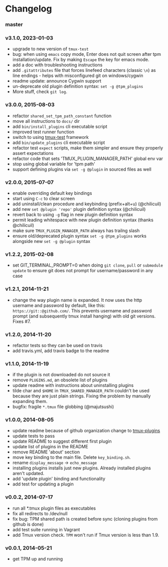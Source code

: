 # Changelog

### master

### v3.1.0, 2023-01-03
- upgrade to new version of `tmux-test`
- bug: when using `emacs` copy mode, Enter does not quit screen after tpm
  installation/update. Fix by making `Escape` the key for emacs mode.
- add a doc with troubleshooting instructions
- add `.gitattributes` file that forces linefeed characters (classic `\n`) as
  line endings - helps with misconfigured git on windows/cygwin
- readme update: announce Cygwin support
- un-deprecate old plugin definition syntax: `set -g @tpm_plugins`
- More stuff, check `git log`.

### v3.0.0, 2015-08-03
- refactor `shared_set_tpm_path_constant` function
- move all instructions to `docs/` dir
- add `bin/install_plugins` cli executable script
- improved test runner function
- switch to using [tmux-test](https://github.com/tmux-plugins/tmux-test)
  framework
- add `bin/update_plugins` cli executable script
- refactor test `expect` scripts, make them simpler and ensure they properly
  assert expectations
- refactor code that sets 'TMUX_PLUGIN_MANAGER_PATH' global env var
- stop using global variable for 'tpm path'
- support defining plugins via `set -g @plugin` in sourced files as well

### v2.0.0, 2015-07-07
- enable overriding default key bindings
- start using `C-c` to clear screen
- add uninstall/clean procedure and keybinding (prefix+alt+u) (@chilicuil)
- add new `set @plugin 'repo'` plugin definition syntax (@chilicuil)
- revert back to using `-g` flag in new plugin definition syntax
- permit leading whitespace with new plugin definition syntax (thanks @chilicuil)
- make sure `TMUX_PLUGIN_MANAGER_PATH` always has trailng slash
- ensure old/deprecated plugin syntax `set -g @tpm_plugins` works alongside new
  `set -g @plugin` syntax

### v1.2.2, 2015-02-08
- set GIT_TERMINAL_PROMPT=0 when doing `git clone`, `pull` or `submodule update`
  to ensure git does not prompt for username/password in any case

### v1.2.1, 2014-11-21
- change the way plugin name is expanded. It now uses the http username
  and password by default, like this: `https://git::@github.com/`. This prevents
  username and password prompt (and subsequently tmux install hanging) with old
  git versions. Fixes #7.

### v1.2.0, 2014-11-20
- refactor tests so they can be used on travis
- add travis.yml, add travis badge to the readme

### v1.1.0, 2014-11-19
- if the plugin is not downloaded do not source it
- remove `PLUGINS.md`, an obsolete list of plugins
- update readme with instructions about uninstalling plugins
- tilde char and `$HOME` in `TMUX_SHARED_MANAGER_PATH` couldn't be used because
  they are just plain strings. Fixing the problem by manually expanding them.
- bugfix: fragile `*.tmux` file globbing (@majutsushi)

### v1.0.0, 2014-08-05
- update readme because of github organization change to
  [tmux-plugins](https://github.com/tmux-plugins)
- update tests to pass
- update README to suggest different first plugin
- update list of plugins in the README
- remove README 'about' section
- move key binding to the main file. Delete `key_binding.sh`.
- rename `display_message` -> `echo_message`
- installing plugins installs just new plugins. Already installed plugins aren't
  updated.
- add 'update plugin' binding and functionality
- add test for updating a plugin

### v0.0.2, 2014-07-17
- run all *.tmux plugin files as executables
- fix all redirects to /dev/null
- fix bug: TPM shared path is created before sync (cloning plugins from github
  is done)
- add test suite running in Vagrant
- add Tmux version check. `TPM` won't run if Tmux version is less than 1.9.

### v0.0.1, 2014-05-21
- get TPM up and running
